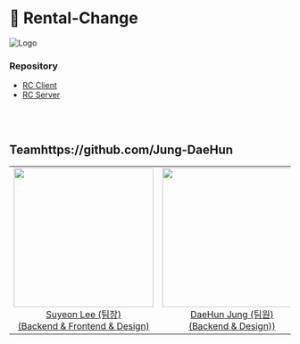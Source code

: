 # 👀 Rental-Change
![Logo](https://github.com/Rental-Change/.github/assets/122202949/4e853cf0-31b3-482a-871f-f55b41165d90)

### Repository 
- [RC Client](https://github.com/Rental-Change/RC-client) <br>
- [RC Server](https://github.com/Rental-Change/RC-server)
<br>
<br>


## Teamhttps://github.com/Jung-DaeHun
<table>
  <tr>
    <td align="center"><a href="https://github.com/leeluse"><img src="https://github.com/AgeBloomers/.github/assets/65272297/9c07a41c-0d21-4f43-b0c8-41206b2ece3e" width="250px;" alt=""/><br />Suyeon Lee (팀장)<br />(Backend & Frontend & Design)</td>
    <td align="center"><a href="https://github.com/Jung-DaeHun"><img src="" width="250px;" alt=""/><br />DaeHun Jung (팀원)<br />(Backend & Design))</td>
  </tr>
</table>

